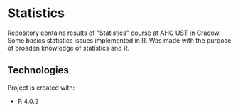 # Statistics

Repository contains results of "Statistics" course at AHG UST in Cracow. Some basics statistics issues implemented in R. Was made with the purpose of broaden knowledge of statistics and R.

## Technologies

Project is created with:

* R  4.0.2

